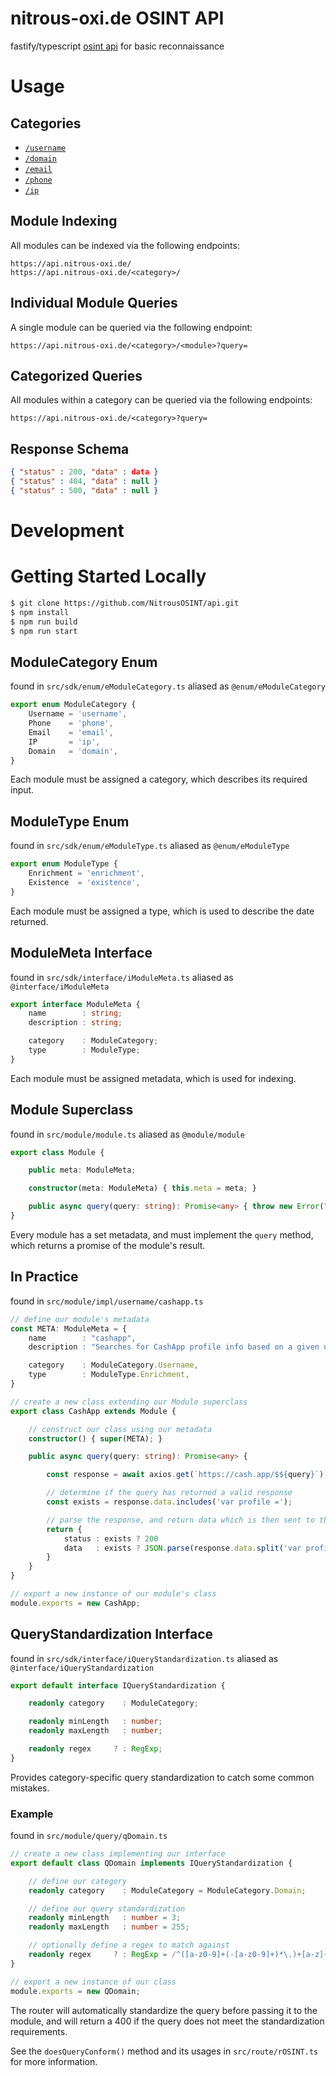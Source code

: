 # nitrous-oxi.de OSINT API
fastify/typescript [osint api](https://api.nitrous-oxi.de/) for basic reconnaissance

# Usage

## Categories

- [`/username`](https://api.nitrous-oxi.de/username)
- [`/domain`](https://api.nitrous-oxi.de/domain)
- [`/email`](https://api.nitrous-oxi.de/email)
- [`/phone`](https://api.nitrous-oxi.de/phone)
- [`/ip`](https://api.nitrous-oxi.de/ip)

## Module Indexing

All modules can be indexed via the following endpoints:

`https://api.nitrous-oxi.de/`  
`https://api.nitrous-oxi.de/<category>/`

## Individual Module Queries

A single module can be queried via the following endpoint:

`https://api.nitrous-oxi.de/<category>/<module>?query=`

## Categorized Queries

All modules within a category can be queried via the following endpoints:

`https://api.nitrous-oxi.de/<category>?query=`

## Response Schema

```json
{ "status" : 200, "data" : data }
{ "status" : 404, "data" : null }
{ "status" : 500, "data" : null }
```

# Development

# Getting Started Locally
```bash
$ git clone https://github.com/NitrousOSINT/api.git
$ npm install
$ npm run build
$ npm run start
```

## ModuleCategory Enum

found in `src/sdk/enum/eModuleCategory.ts` aliased as `@enum/eModuleCategory`

```typescript
export enum ModuleCategory {
    Username = 'username',
    Phone    = 'phone',
    Email    = 'email',
    IP       = 'ip',
    Domain   = 'domain',
}
```

Each module must be assigned a category, which describes its required input.

## ModuleType Enum

found in `src/sdk/enum/eModuleType.ts` aliased as `@enum/eModuleType`

```typescript
export enum ModuleType {
    Enrichment = 'enrichment',
    Existence  = 'existence',
}
```

Each module must be assigned a type, which is used to describe the date returned.

## ModuleMeta Interface

found in `src/sdk/interface/iModuleMeta.ts` aliased as `@interface/iModuleMeta`

```typescript
export interface ModuleMeta {
    name        : string;
    description : string;

    category    : ModuleCategory;
    type        : ModuleType;
}
```

Each module must be assigned metadata, which is used for indexing.

## Module Superclass

found in `src/module/module.ts` aliased as `@module/module`

```typescript
export class Module {

    public meta: ModuleMeta;

    constructor(meta: ModuleMeta) { this.meta = meta; }

    public async query(query: string): Promise<any> { throw new Error("Method not implemented."); }
}
```

Every module has a set metadata, and must implement the `query` method, which returns a promise of the module's result.

## In Practice

found in `src/module/impl/username/cashapp.ts`

```typescript
// define our module's metadata
const META: ModuleMeta = {
    name        : "cashapp",
    description : "Searches for CashApp profile info based on a given username.",

    category    : ModuleCategory.Username,
    type        : ModuleType.Enrichment,
}

// create a new class extending our Module superclass
export class CashApp extends Module {

    // construct our class using our metadata
    constructor() { super(META); }

    public async query(query: string): Promise<any> {

        const response = await axios.get(`https://cash.app/$${query}`);

        // determine if the query has returned a valid response
        const exists = response.data.includes('var profile =');

        // parse the response, and return data which is then sent to the client
        return {
            status : exists ? 200                                                                : 404,
            data   : exists ? JSON.parse(response.data.split('var profile = ')[1].split(';')[0]) : null,
        }
    }
}

// export a new instance of our module's class
module.exports = new CashApp;
```

## QueryStandardization Interface

found in `src/sdk/interface/iQueryStandardization.ts` aliased as `@interface/iQueryStandardization`

```typescript
export default interface IQueryStandardization {

    readonly category    : ModuleCategory;

    readonly minLength   : number;
    readonly maxLength   : number;

    readonly regex     ? : RegExp;
}
```

Provides category-specific query standardization to catch some common mistakes.

### Example

found in `src/module/query/qDomain.ts`

```typescript
// create a new class implementing our interface
export default class QDomain implements IQueryStandardization {

    // define our category
    readonly category    : ModuleCategory = ModuleCategory.Domain;

    // define our query standardization
    readonly minLength   : number = 3;
    readonly maxLength   : number = 255;

    // optionally define a regex to match against
    readonly regex     ? : RegExp = /^([a-z0-9]+(-[a-z0-9]+)*\.)+[a-z]{2,}$/;
}

// export a new instance of our class
module.exports = new QDomain;
```

The router will automatically standardize the query before passing it to the module, and will return a 400 if the query does not meet the standardization requirements.
  
See the `doesQueryConform()` method and its usages in `src/route/rOSINT.ts` for more information.

